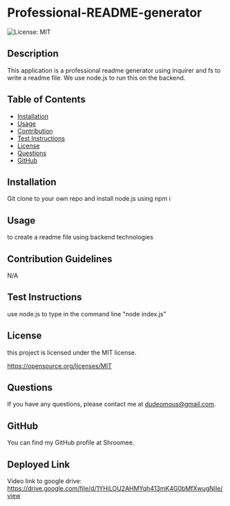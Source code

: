 # Professional-README-generator
![License: MIT](https://img.shields.io/badge/License-MIT-yellow.svg)
## Description

This application is a professional readme generator using inquirer and fs to write a readme file. We use node.js to run this on the backend. 


## Table of Contents

* [Installation](#installation)
* [Usage](#usage)
* [Contribution](#contribution-guidelines)
* [Test Instructions](#test-instructions)
* [License](#license)
* [Questions](#questions)
* [GitHub](#github)


## Installation

Git clone to your own repo and install node.js using npm i


## Usage

to create a readme file using backend technologies


## Contribution Guidelines

N/A


## Test Instructions

use node.js to type in the command line "node index.js"


## License

this project is licensed under the MIT license.

https://opensource.org/licenses/MIT


## Questions

If you have any questions, please contact me at dudeomous@gmail.com.


## GitHub

You can find my GitHub profile at Shroomee.

## Deployed Link

Video link to google drive: https://drive.google.com/file/d/1YHjLOU2AHMYqh413mK4G0bMfXwugNiIe/view




